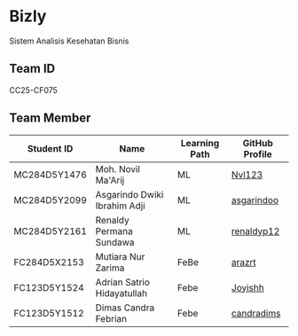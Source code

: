 # Bizly

Sistem Analisis Kesehatan Bisnis

## Team ID

CC25-CF075

## Team Member

| Student ID   | Name                            | Learning Path | GitHub Profile                                        |
| ------------ | ------------------------------- | ------------- | ----------------------------------------------------- |
| MC284D5Y1476 | Moh. Novil Ma'Arij              | ML            | [Nvl123](https://github.com/Nvl123)                   |
| MC284D5Y2099 | Asgarindo Dwiki Ibrahim Adji	   | ML            | [asgarindoo](https://github.com/asgarindoo)           |
| MC284D5Y2161 | Renaldy Permana Sundawa         | ML            | [renaldyp12](https://github.com/renaldyp12)           |
| FC284D5X2153 | Mutiara Nur Zarima              | FeBe          | [arazrt](https://github.com/arazrt)                   |
| FC123D5Y1524 | Adrian Satrio Hidayatullah      | Febe          | [Joyishh](https://github.com/Joyishh)                 |
| FC123D5Y1512 | Dimas Candra Febrian            | Febe          | [candradims](https://github.com/candradims)           |
